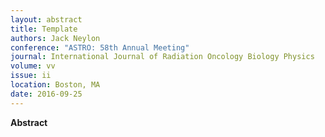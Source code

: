 ```yaml
---
layout: abstract
title: Template
authors: Jack Neylon
conference: "ASTRO: 58th Annual Meeting"
journal: International Journal of Radiation Oncology Biology Physics
volume: vv
issue: ii
location: Boston, MA
date: 2016-09-25
---
```

**Abstract**
